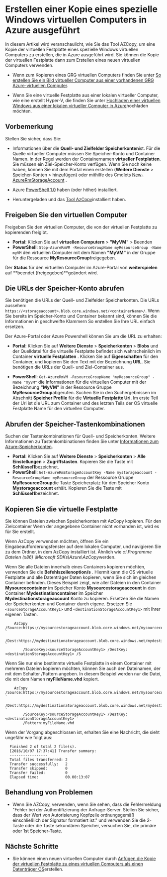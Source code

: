 <properties
    pageTitle="Erstellen einer Kopie eines spezialisierte virtuellen Computers in Azure | Microsoft Azure"
    description="Informationen Sie zum Erstellen einer Kopie eines spezielle Windows virtuellen Computers in Azure, im Bereitstellungsmodell Ressourcenmanager ausgeführt."
    services="virtual-machines-windows"
    documentationCenter=""
    authors="cynthn"
    manager="timlt"
    editor=""
    tags="azure-resource-manager"/>

<tags
    ms.service="virtual-machines-windows"
    ms.workload="infrastructure-services"
    ms.tgt_pltfrm="vm-windows"
    ms.devlang="na"
    ms.topic="article"
    ms.date="10/20/2016"
    ms.author="cynthn"/>
    
    
    
# <a name="create-a-copy-of-a-specialized-windows-vm-running-in-azure"></a>Erstellen einer Kopie eines spezielle Windows virtuellen Computers in Azure ausgeführt 

In diesem Artikel wird veranschaulicht, wie Sie das Tool AZCopy, um eine Kopie der virtuellen Festplatte eines spezielle Windows virtuellen Computers zu erstellen, die in Azure ausgeführt wird. Sie können die Kopie der virtuellen Festplatte dann zum Erstellen eines neuen virtuellen Computers verwenden. 

- Wenn zum Kopieren eines GRG virtuellen Computers finden Sie unter [So erstellen Sie ein Bild virtueller Computer aus einer vorhandenen GRG Azure-virtuellen Computer](virtual-machines-windows-capture-image.md).

- Wenn Sie eine virtuelle Festplatte aus einer lokalen virtueller Computer, wie eine erstellt Hyper-V, die finden Sie unter [Hochladen einer virtuellen Windows aus einer lokalen virtueller Computer in Azure](virtual-machines-windows-upload-image.md)hochladen möchten.


## <a name="before-you-begin"></a>Vorbemerkung

Stellen Sie sicher, dass Sie:

- Informationen über die **Quell- und Zielfelder Speicherkonten**ist. Für die Quelle virtueller Computer müssen Sie Speicher-Konto und Container Namen. In der Regel werden der Containernamen **virtueller Festplatten**. Sie müssen ein Ziel-Speicher-Konto verfügen. Wenn Sie noch keine haben, können Sie mit dem Portal einen erstellen (**Weitere Dienste** > Speicher-Konten > hinzufügen) oder mithilfe des Cmdlets [New-AzureRmStorageAccount](https://msdn.microsoft.com/library/mt607148.aspx) . 

- Azure [PowerShell 1.0](../powershell-install-configure.md) haben (oder höher) installiert.

- Heruntergeladen und das [Tool AzCopy](../storage/storage-use-azcopy.md)installiert haben. 


## <a name="deallocate-the-vm"></a>Freigeben Sie den virtuellen Computer

Freigeben Sie den virtuellen Computer, die von der virtuellen Festplatte zu kopierenden freigibt. 

- **Portal**: Klicken Sie auf **virtuellen Computern** > **"MyVM"** > Beenden
- **PowerShell**: `Stop-AzureRmVM -ResourceGroupName myResourceGroup -Name myVM` den virtuellen Computer mit dem Namen **"MyVM"** in der Gruppe für die Ressource **MyResourceGroup**freigegeben.

Der **Status** für den virtuellen Computer im Azure-Portal von **weiterspielen** auf **beendet (freigegeben)**geändert wird.


## <a name="get-the-storage-account-urls"></a>Die URLs der Speicher-Konto abrufen

Sie benötigen die URLs der Quell- und Zielfelder Speicherkonten. Die URLs aussehen: `https://<storageaccount>.blob.core.windows.net/<containerName>/`. Wenn Sie bereits im Speicher-Konto und Container bekannt sind, können Sie die Informationen in geschweifte Klammern So erstellen Sie Ihre URL einfach ersetzen. 

Der Azure-Portal oder Azure Powershell können Sie um die URL zu erhalten:

- **Portal**: Klicken Sie auf **Weitere Dienste** > **Speicherkonten**  >  <storage account> **Blobs** und der Quelldatei für die virtuelle Festplatte befindet sich wahrscheinlich im Container **virtuelle Festplatten** . Klicken Sie auf **Eigenschaften** für den Container, und kopieren Sie den Text mit der Bezeichnung **URL**. Sie benötigen die URLs der Quell- und Ziel-Container aus. 

- **PowerShell**: `Get-AzureRmVM -ResourceGroupName "myResourceGroup" -Name "myVM"` die Informationen für die virtuellen Computer mit der Bezeichnung **"MyVM"** in der Ressource Gruppe **MyResourceGroup**abgerufen. Suchen Sie in den Suchergebnissen im Abschnitt **Speicher Profile** für die **Virtuelle Festplatte Uri**. Im erste Teil der Uri ist die URL zum Container und des letzten Teils der OS virtuelle Festplatte Name für den virtuellen Computer.

## <a name="get-the-storage-access-keys"></a>Abrufen der Speicher-Tastenkombinationen

Suchen der Tastenkombinationen für Quell- und Speicherkonten. Weitere Informationen zu Tastenkombinationen finden Sie unter [Informationen zum Azure-Speicherkonten](../storage/storage-create-storage-account.md).

- **Portal**: Klicken Sie auf **Weitere Dienste** > **Speicherkonten**  >  <storage account> **Alle Einstellungen** > **Zugriffstasten**. Kopieren Sie die Taste mit **Schlüssel1**bezeichnet.
- **PowerShell**: `Get-AzureRmStorageAccountKey -Name mystorageaccount -ResourceGroupName myResourceGroup` der Ressource Gruppe **MyResourceGroup**die Taste Speicherplatz für den Speicher Konto **Mystorageaccount** erhält. Kopieren Sie die Taste mit **Schlüssel1**bezeichnet.


## <a name="copy-the-vhd"></a>Kopieren Sie die virtuelle Festplatte 

Sie können Dateien zwischen Speicherkonten mit AzCopy kopieren. Für den Zielcontainer Wenn der angegebene Container nicht vorhanden ist, wird es für Sie erstellt. 

Wenn AzCopy verwenden möchten, öffnen Sie ein Eingabeaufforderungsfenster auf dem lokalen Computer, und navigieren Sie zu dem Ordner, in dem AzCopy installiert ist. Ähnlich wie *c:\Programme Dateien (x86) \Microsoft SDKs\Azure\AzCopy*werden. 

Wenn Sie alle Dateien innerhalb eines Containers kopieren möchten, verwenden Sie die **Befehlszeilenoption/s** . Hiermit kann die OS virtuelle Festplatte und alle Datenträger Daten kopieren, wenn Sie sich im gleichen Container befinden. Dieses Beispiel zeigt, wie aller Dateien in den Container **Mysourcecontainer** im Speicher Konto **Mysourcestorageaccount** in den Container **Mydestinationcontainer** im Speicher **Mydestinationstorageaccount** Konto zu kopieren. Ersetzen Sie die Namen der Speicherkonten und Container durch eigene. Ersetzen Sie `<sourceStorageAccountKey1>` und `<destinationStorageAccountKey1>` mit Ihrer eigenen Tasten.

```
    AzCopy /Source:https://mysourcestorageaccount.blob.core.windows.net/mysourcecontainer `
        /Dest:https://mydestinationatorageaccount.blob.core.windows.net/mydestinationcontainer `
        /SourceKey:<sourceStorageAccountKey1> /DestKey:<destinationStorageAccountKey1> /S
```

Wenn Sie nur eine bestimmte virtuelle Festplatte in einem Container mit mehreren Dateien kopieren möchten, können Sie auch den Dateinamen, der mit dem Schalter /Pattern angeben. In diesem Beispiel werden nur die Datei, die mit dem Namen **myFileName.vhd** kopiert.

```
    AzCopy /Source:https://mysourcestorageaccount.blob.core.windows.net/mysourcecontainer `
        /Dest:https://mydestinationatorageaccount.blob.core.windows.net/mydestinationcontainer `
        /SourceKey:<sourceStorageAccountKey1> /DestKey:<destinationStorageAccountKey1> `
        /Pattern:myFileName.vhd
```


Wenn der Vorgang abgeschlossen ist, erhalten Sie eine Nachricht, die sieht ungefähr wie folgt aus:

```
  Finished 2 of total 2 file(s).
  [2016/10/07 17:37:41] Transfer summary:
  -----------------
  Total files transferred: 2
  Transfer successfully:   2
  Transfer skipped:        0
  Transfer failed:         0
  Elapsed time:            00.00:13:07
```

## <a name="troubleshooting"></a>Behandlung von Problemen

- Wenn Sie AZCopy, verwenden, wenn Sie sehen, dass die Fehlermeldung "Fehler bei der Authentifizierung der Anfrage-Server. Stellen Sie sicher, dass der Wert von Autorisierung Kopfzeile ordnungsgemäß einschließlich der Signatur formatiert ist." und verwenden Sie die 2-Taste oder die Taste sekundären Speicher, versuchen Sie, die primäre oder 1st Speicher-Taste.


## <a name="next-steps"></a>Nächste Schritte

- Sie können einen neuen virtuellen Computer durch [Anfügen die Kopie der virtuellen Festplatte zu eines virtuellen Computers als einen Datenträger OS](virtual-machines-windows-create-vm-specialized.md)erstellen.












